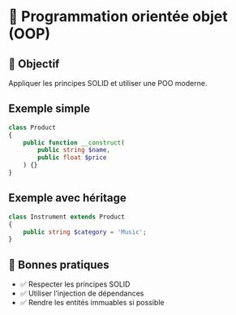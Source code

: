 # 🧱 Programmation orientée objet (OOP)
## 🎯 Objectif
Appliquer les principes SOLID et utiliser une POO moderne.

## Exemple simple
```php
class Product
{
    public function __construct(
        public string $name,
        public float $price
    ) {}
}
```

## Exemple avec héritage
```php
class Instrument extends Product
{
    public string $category = 'Music';
}
```

## 🧠 Bonnes pratiques
- ✅ Respecter les principes SOLID
- ✅ Utiliser l’injection de dépendances
- ✅ Rendre les entités immuables si possible
